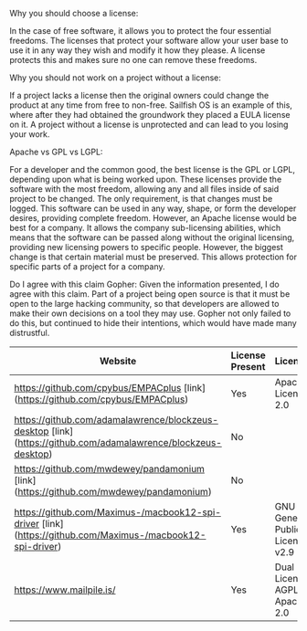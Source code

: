 Why you should choose a license:

  In the case of free software, it allows you to protect the four essential freedoms. The licenses that protect your software
allow your user base to use it in any way they wish and modify it how they please. A license protects this and makes sure
no one can remove these freedoms.

Why you should not work on a project without a license:

  If a project lacks a license then the original owners could change the product at any time from free to non-free. Sailfish OS
is an example of this, where after they had obtained the groundwork they placed a EULA license on it. A project without a license
is unprotected and can lead to you losing your work.

Apache vs GPL vs LGPL:

  For a developer and the common good, the best license is the GPL or LGPL, depending upon what is being worked upon.
These licenses provide the software with the most freedom, allowing any and all files inside of said project to be changed. 
The only requirement, is that changes must be logged. This software can be used in any way, shape, or form the developer desires,
providing complete freedom. However, an Apache license would be best for a company. It allows the company sub-licensing 
abilities, which means that the software can be passed along without the original licensing, providing new licensing powers 
to specific people. However, the biggest change is that certain material must be preserved. This allows protection for specific 
parts of a project for a company.

Do I agree with this claim Gopher:
	Given the information presented, I do agree with this claim. Part of a project being open source is that it must be open to the
large hacking community, so that developers are allowed to make their own decisions on a tool they may use. Gopher not only 
failed to do this, but continued to hide their intentions, which would have made many distrustful.

Website | License Present | License
--------|:----------------|:-------
https://github.com/cpybus/EMPACplus [link] (https://github.com/cpybus/EMPACplus) | Yes | Apache License 2.0
https://github.com/adamalawrence/blockzeus-desktop [link] (https://github.com/adamalawrence/blockzeus-desktop) | No | 
https://github.com/mwdewey/pandamonium [link] (https://github.com/mwdewey/pandamonium) | No | 
https://github.com/Maximus-/macbook12-spi-driver [link] (https://github.com/Maximus-/macbook12-spi-driver) | Yes | GNU General Public License v2.9
https://www.mailpile.is/ | Yes | Dual Licensing, AGPL v3, Apache 2.0
